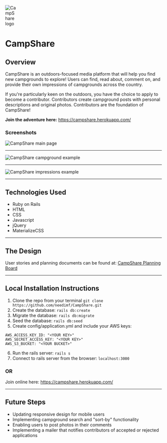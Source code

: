<img src="https://i.imgur.com/qbuQcBU.png" alt="CampShare logo" style="max-width: 7%;"/>

# CampShare

## Overview

CampShare is an outdoors-focused media platform that will help you find new campgrounds to explore! Users can find, read about, comment on, and provide their own impressions of campgrounds across the country.

If you're particularly keen on the outdoors, you have the choice to apply to become a contributor. Contributors create campground posts with personal descriptions and original photos. Contributors are the foundation of CampShare!

**Join the adventure here:** https://campshare.herokuapp.com/

### Screenshots

<img src="https://i.imgur.com/eeXmhxX.png"
     alt="CampShare main page"
     style="margin: 0 auto; max-width: 80%;" />

---

<img src="https://i.imgur.com/BBInO1C.png"
     alt="CampShare campground example"
     style="margin: 0 auto; max-width: 80%;" />

---

<img src="https://i.imgur.com/NS0IZWN.png"
     alt="CampShare impressions example"
     style="margin: 0 auto; max-width: 80%;" />

---

## Technologies Used

- Ruby on Rails
- HTML
- CSS
- Javascript
- jQuery
- MaterializeCSS

---

## The Design

User stories and planning documents can be found at: [CampShare Planning Board](https://trello.com/b/8PT5b0s0/camp-crud-app)

---

## Local Installation Instructions

1. Clone the repo from your terminal ```git clone https://github.com/needimf/CampShare.git```
2. Create the database: ```rails db:create```
3. Migrate the database: ```rails db:migrate```
4. Seed the database: ```rails db:seed```
5. Create config/application.yml and include your AWS keys:
```
AWS_ACCESS_KEY_ID: "<YOUR KEY>"
AWS_SECRET_ACCESS_KEY: "<YOUR KEY>"
AWS_S3_BUCKET: "<YOUR BUCKET>"
```
6. Run the rails server: ```rails s```
7. Connect to rails server from the browser: ```localhost:3000```

### OR

Join online here: https://campshare.herokuapp.com/

---

## Future Steps

- Updating responsive design for mobile users
- Implementing campground search and "sort-by" functionality 
- Enabling users to post photos in their comments
- Implementing a mailer that notifies contributors of accepted or rejected applications